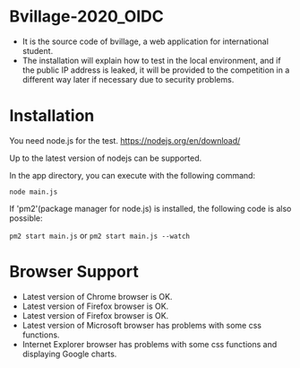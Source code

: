# Bvillage-2020_OIDC
- It is the source code of bvillage, a web application for international student.
- The installation will explain how to test in the local environment, and if the public IP address is leaked, it will be provided to the competition in a different way later if necessary due to security problems.


# Installation
You need node.js for the test. <https://nodejs.org/en/download/>

Up to the latest version of nodejs can be supported.


In the app directory, you can execute with the following command: 


`node main.js`


If 'pm2'(package manager for node.js) is installed, the following code is also possible:

`pm2 start main.js` or `pm2 start main.js --watch`

# Browser Support
- Latest version of Chrome browser is OK.
- Latest version of Firefox browser is OK.
- Latest version of Firefox browser is OK.
- Latest version of Microsoft browser has problems with some css functions.
- Internet Explorer browser has problems with some css functions and displaying Google charts.
